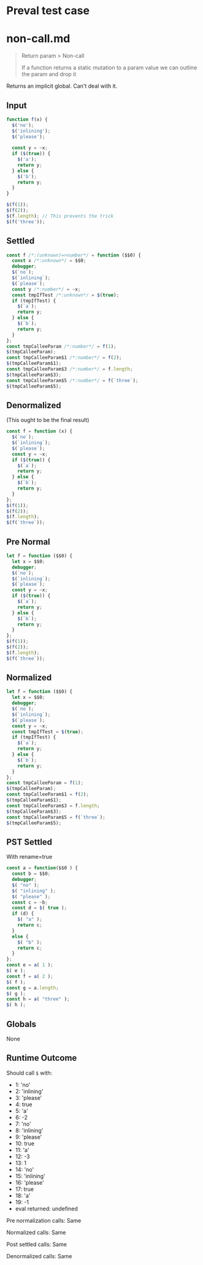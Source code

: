 # Preval test case

# non-call.md

> Return param > Non-call
>
> If a function returns a static mutation to a param value we can outline the param and drop it

Returns an implicit global. Can't deal with it.

## Input

`````js filename=intro
function f(x) {
  $('no');
  $('inlining');
  $('please');
  
  const y = ~x;
  if ($(true)) {
    $('a');
    return y;
  } else {
    $('b');
    return y;
  }
}

$(f(1));
$(f(2));
$(f.length); // This prevents the trick
$(f('three'));
`````

## Settled


`````js filename=intro
const f /*:(unknown)=>number*/ = function ($$0) {
  const x /*:unknown*/ = $$0;
  debugger;
  $(`no`);
  $(`inlining`);
  $(`please`);
  const y /*:number*/ = ~x;
  const tmpIfTest /*:unknown*/ = $(true);
  if (tmpIfTest) {
    $(`a`);
    return y;
  } else {
    $(`b`);
    return y;
  }
};
const tmpCalleeParam /*:number*/ = f(1);
$(tmpCalleeParam);
const tmpCalleeParam$1 /*:number*/ = f(2);
$(tmpCalleeParam$1);
const tmpCalleeParam$3 /*:number*/ = f.length;
$(tmpCalleeParam$3);
const tmpCalleeParam$5 /*:number*/ = f(`three`);
$(tmpCalleeParam$5);
`````

## Denormalized
(This ought to be the final result)

`````js filename=intro
const f = function (x) {
  $(`no`);
  $(`inlining`);
  $(`please`);
  const y = ~x;
  if ($(true)) {
    $(`a`);
    return y;
  } else {
    $(`b`);
    return y;
  }
};
$(f(1));
$(f(2));
$(f.length);
$(f(`three`));
`````

## Pre Normal


`````js filename=intro
let f = function ($$0) {
  let x = $$0;
  debugger;
  $(`no`);
  $(`inlining`);
  $(`please`);
  const y = ~x;
  if ($(true)) {
    $(`a`);
    return y;
  } else {
    $(`b`);
    return y;
  }
};
$(f(1));
$(f(2));
$(f.length);
$(f(`three`));
`````

## Normalized


`````js filename=intro
let f = function ($$0) {
  let x = $$0;
  debugger;
  $(`no`);
  $(`inlining`);
  $(`please`);
  const y = ~x;
  const tmpIfTest = $(true);
  if (tmpIfTest) {
    $(`a`);
    return y;
  } else {
    $(`b`);
    return y;
  }
};
const tmpCalleeParam = f(1);
$(tmpCalleeParam);
const tmpCalleeParam$1 = f(2);
$(tmpCalleeParam$1);
const tmpCalleeParam$3 = f.length;
$(tmpCalleeParam$3);
const tmpCalleeParam$5 = f(`three`);
$(tmpCalleeParam$5);
`````

## PST Settled
With rename=true

`````js filename=intro
const a = function($$0 ) {
  const b = $$0;
  debugger;
  $( "no" );
  $( "inlining" );
  $( "please" );
  const c = ~b;
  const d = $( true );
  if (d) {
    $( "a" );
    return c;
  }
  else {
    $( "b" );
    return c;
  }
};
const e = a( 1 );
$( e );
const f = a( 2 );
$( f );
const g = a.length;
$( g );
const h = a( "three" );
$( h );
`````

## Globals

None

## Runtime Outcome

Should call `$` with:
 - 1: 'no'
 - 2: 'inlining'
 - 3: 'please'
 - 4: true
 - 5: 'a'
 - 6: -2
 - 7: 'no'
 - 8: 'inlining'
 - 9: 'please'
 - 10: true
 - 11: 'a'
 - 12: -3
 - 13: 1
 - 14: 'no'
 - 15: 'inlining'
 - 16: 'please'
 - 17: true
 - 18: 'a'
 - 19: -1
 - eval returned: undefined

Pre normalization calls: Same

Normalized calls: Same

Post settled calls: Same

Denormalized calls: Same
